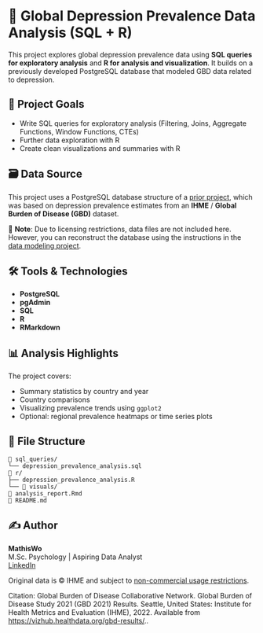 # 🧠 Global Depression Prevalence Data Analysis (SQL + R)

This project explores global depression prevalence data using **SQL queries for exploratory analysis** and **R for analysis and visualization**. It builds on a previously developed PostgreSQL database that modeled GBD data related to depression.

## 📌 Project Goals

- Write SQL queries for exploratory analysis (Filtering, Joins, Aggregate Functions, Window Functions, CTEs)
- Further data exploration with R
- Create clean visualizations and summaries with R

## 🗃️ Data Source

This project uses a PostgreSQL database structure of a [prior project](https://github.com/MathisWo/Data-Modeling-of-Global-Depression-Prevalence-Data), which was based on depression prevalence estimates from an **IHME** / **Global Burden of Disease (GBD)**  dataset.

📎 **Note**: Due to licensing restrictions, data files are not included here. However, you can reconstruct the database using the instructions in the [data modeling project](https://github.com/MathisWo/Data-Modeling-of-Global-Depression-Prevalence-Data).

## 🛠️ Tools & Technologies

- **PostgreSQL**
- **pgAdmin**
- **SQL**
- **R**
- **RMarkdown**

## 📊 Analysis Highlights

The project covers:

- Summary statistics by country and year
- Country comparisons
- Visualizing prevalence trends using `ggplot2`
- Optional: regional prevalence heatmaps or time series plots


## 📁 File Structure

```
📂 sql_queries/
└── depression_prevalence_analysis.sql
📂 r/
├── depression_prevalence_analysis.R
└── 📂 visuals/
📄 analysis_report.Rmd
📄 README.md

```
  

## ✍️ Author

**MathisWo**  
M.Sc. Psychology | Aspiring Data Analyst  
[LinkedIn](https://www.linkedin.com/in/mathis-wobst-b37125360/?locale=en_US)



Original data is © IHME and subject to [non-commercial usage restrictions](https://www.healthdata.org/Data-tools-practices/data-practices/ihme-free-charge-non-commercial-user-agreement).

Citation: Global Burden of Disease Collaborative Network. Global Burden of Disease Study 2021 (GBD 2021) Results. Seattle, United States: Institute for Health Metrics and Evaluation (IHME), 2022. Available from https://vizhub.healthdata.org/gbd-results/..
